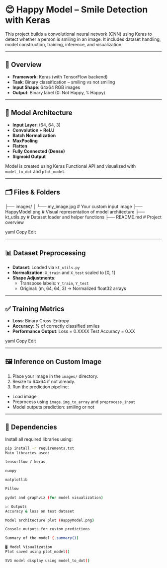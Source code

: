 # 😊 Happy Model – Smile Detection with Keras

This project builds a convolutional neural network (CNN) using Keras to detect whether a person is smiling in an image. It includes dataset handling, model construction, training, inference, and visualization.

---

## 📌 Overview

- **Framework**: Keras (with TensorFlow backend)
- **Task**: Binary classification – smiling vs not smiling
- **Input Shape**: 64x64 RGB images
- **Output**: Binary label (0: Not Happy, 1: Happy)

---

## 🧠 Model Architecture

- **Input Layer**: (64, 64, 3)
- **Convolution + ReLU**
- **Batch Normalization**
- **MaxPooling**
- **Flatten**
- **Fully Connected (Dense)**
- **Sigmoid Output**

Model is created using Keras Functional API and visualized with `model_to_dot` and `plot_model`.

---

## 🗂️ Files & Folders

├── images/
│ └── my_image.jpg # Your custom input image
├── HappyModel.png # Visual representation of model architecture
├── kt_utils.py # Dataset loader and helper functions
├── README.md # Project overview

yaml
Copy
Edit

---

## 📊 Dataset Preprocessing

- **Dataset**: Loaded via `kt_utils.py`
- **Normalization**: `X_train` and `X_test` scaled to [0, 1]
- **Shape Adjustments**:
  - Transpose labels: `Y_train`, `Y_test`
  - Original: (m, 64, 64, 3) → Normalized float32 arrays

---

## ✅ Training Metrics

- **Loss**: Binary Cross-Entropy
- **Accuracy**: % of correctly classified smiles
- **Performance Output**:
Loss = 0.XXXX
Test Accuracy = 0.XX

yaml
Copy
Edit

---

## 🖼️ Inference on Custom Image

1. Place your image in the `images/` directory.
2. Resize to 64x64 if not already.
3. Run the prediction pipeline:
 - Load image
 - Preprocess using `image.img_to_array` and `preprocess_input`
 - Model outputs prediction: smiling or not

---

## 🧾 Dependencies

Install all required libraries using:

```bash
pip install -r requirements.txt
Main libraries used:

tensorflow / keras

numpy

matplotlib

Pillow

pydot and graphviz (for model visualization)

📈 Outputs
Accuracy & loss on test dataset

Model architecture plot (HappyModel.png)

Console outputs for custom predictions

Summary of the model (.summary())

🖥️ Model Visualization
Plot saved using plot_model()

SVG model display using model_to_dot()
